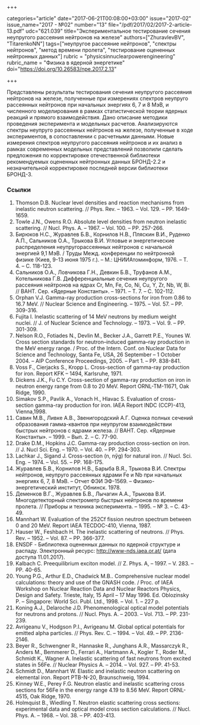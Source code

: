 +++

categories="article"
date="2017-06-21T00:08:00+03:00"
issue="2017-02"
issue_name="2017 - №02"
number="13"
file="/pdf/2017/02/2017-2-article-13.pdf"
udc="621.039"
title="Экспериментальное тестирование сечения неупругого рассеяния нейтронов на железе"
authors=["ZhuravlevBV", "TitarenkoNN"]
tags=["неупругое рассеяние нейтронов", "спектры нейтронов", "метод времени пролета", "тестирование оцененных нейтронных данных"]
rubric = "physicsinnuclearpowerengineering"
rubric_name = "Физика в ядерной энергетике"
doi="https://doi.org/10.26583/npe.2017.2.13"

+++

Представлены результаты тестирования сечения неупругого рассеяния нейтронов на железе, полученные при измерениях спектров неупруго рассеянных нейтронов при начальных энергиях 6, 7 и 8 МэВ, и численного моделирования в рамках статистической теории ядерных реакций и прямого взаимодействия. Дано описание методики проведения эксперимента и модельных расчетов. Анализируются спектры неупруго рассеянных нейтронов на железе, полученные в ходе экспериментов, в сопоставлении с расчетными данными. Новые измерения спектров неупругого рассеяния нейтронов и их анализ в рамках современных модельных представлений позволили сделать предложения по корректировке отечественной библиотеки рекомендуемых оцененных нейтронных данных БРОНД-2.2 и незначительной корректировке последней версии библиотеки БРОНД-3.

### Ссылки

1. Thomson D.B. Nuclear level densities and reaction mechanisms from inelastic neutron scattering. // Phys. Rev. – 1963. – Vol. 129. – PP. 1649-1659.
2. Towle J.N., Owens R.O. Absolute level densities from neutron inelastic scattering. // Nucl. Phys. A. – 1967. – Vol. 100. – PP. 257-266.
3. Бирюков Н.С., Журавлев Б.В., Корнилов Н.В., Пляскин В.И., Руденко А.П., Сальников О.А., Трыкова В.И. Угловые и энергетические распределения неупругорассеянных нейтронов с начальной энергией 9,1 МэВ. / Труды Межд. конференции по нейтронной физике (Киев, 9-13 июня 1975 г.). – М.: ЦНИИАтоминформ, 1976. – Т. 4. – С. 118-123.
4. Сальников О.А., Ловчикова Г.Н., Девкин Б.В., Труфанов А.М., Котельникова Г.В. Дифференциальные сечения неупругого рассеяния нейтронов на ядрах Cr, Mn, Fe, Co, Ni, Cu, Y, Zr, Nb, W, Bi. // ВАНТ. Сер. «Ядерные Константы». – 1971. – Т. 7. – С. 102-112.
5. Orphan V.J. Gamma-ray production cross-sections for iron from 0.86 to 16.7 MeV. // Nuclear Science and Engineering. – 1975. – Vol. 57. – PP. 309-316.
6. Fujita I. Inelastic scattering of 14 MeV neutrons by medium weight nuclei. // J. of Nuclear Science and Technology. – 1973. – Vol. 9. – PP. 301-309.
7. Nelson R.O., Fotiades N., Devlin M., Becker J.A., Garrett P.E., Younes W. Cross section standards for neutron–induced gamma–ray production in the MeV energy range. / Proc. of the Intern. Conf. on Nuclear Data for Science and Technology, Santa Fe, USA, 26 September – 1 October 2004. – AIP Conference Proceedings, 2005. – Part 1. – PP. 838-841.
8. Voss F., Cierjacks S., Kropp L. Cross-section of gamma-ray production for iron. Report KFK – 1494, Karlsruhe, 1971.
9. Dickens J.K., Fu C.Y. Cross-section of gamma-ray production on iron in neutron energy range from 0.8 to 20 MeV. Report ORNL-TM-11671, Oak Ridge, 1990.
10. Simakov S.P., Pavlik A., Vonach H., Hlavac S. Evaluation of cross-section gamma-ray production for iron. IAEA Report INDC (CCP)-413, Vienna,1998.
11. Савин М.В., Ливке А.В., Звенигородский А.Г. Оценка полных сечений образования гамма-квантов при неупругом взаимодействии быстрых нейтронов с ядрами железа. // ВАНТ. Сер. «Ядерные Константы». – 1999. – Вып. 2. – С. 77-90.
12. Drake D.M., Hopkins J.C. Gamma-ray production cross-section on iron. // J. Nucl Sci. Eng. – 1970. – Vol. 40. – PP. 294-303.
13. Lachkar J., Sigand J. Cross-section (n, nўg) for natural iron. // Nucl. Sci. Eng. – 1974. – Vol. 55. – PP. 168-175.
14. Журавлев Б.В., Корнилов Н.В., Барыба В.Я., Трыкова В.И. Спектры нейтронов, неупруго рассеянных ядрами Fe и Nb при начальных энергиях 6, 7, 8 МэВ. – Отчет ФЭИ ЭФ-1569. – Физико-энергетический институт, Обнинск. 1978.
15. Деменков В.Г., Журавлев Б.В., Лычагин А.А., Трыкова В.И. Многодетекторный спектрометр быстрых нейтронов по времени пролета. // Приборы и техника эксперимента. – 1995. – № 3. – С. 43-49.
16. Mannhart W. Evaluation of the 252Cf fission neutron spectrum between 0 and 20 MeV. Report IAEA TECDOC-410, Vienna, 1987.
17. Hauser W., Feshbach H. The inelastic scattering of neutrons. // Phys. Rev. – 1952. – Vol. 87. – PP. 366-377.
18. ENSDF - Библиотека оцененных данных по ядерной структуре и распаду. Электронный ресурс: http://www-nds.iaea.or.at/ (дата доступа 11.01.2017).
19. Kalbach C. Preequilibrium exciton model. // Z. Phys. A, – 1997. – V. 283. – PP. 40-65.
20. Young P.G., Arthur E.D., Chadwick M.B.. Comprehensive nuclear model calculations: theory and use of the GNASH code. / Proc. of IAEA Workshop on Nuclear Reaction Data and Nuclear Reactors Physics, Design and Safety. Trieste, Italy, 15 April – 17 May 1996. Ed. Oblozinsky P. – Singapore: World Sci. Publ. Ltd., 1998. – Vol. 1. – 227 p.
21. Koning A.J., Delaroche J.D. Phenomenological optical model potentials for neutrons and protons. // Nucl. Phys. A. – 2003. – Vol. 713. – PP. 231-239.
22. Avrigeanu V., Hodgson P.I., Avrigeanu M. Global optical potentials for emitted alpha particles. // Phys. Rev. C. – 1994. – Vol. 49. – PP. 2136-2146.
23. Beyer R., Schwengner R., Hannaske R., Junghans A.R., Massarczyk R., Anders M., Bemmerer D., Ferrari A., Hartmann A., Kogler T., Roder M., Schmidt K., Wagner A. Inelastic scattering of fast neutrons from excited states in 56Fe. // Nuclear Physics A. – 2014. – Vol. 927. – PP. 41-53.
24. Schmidt D., Mannhart W. Elastic and inelastic neutron scattering on elemental iron. Report PTB-N-20, Braunschweig, 1994.
25. Kinney W.E., Perey F.G. Neutron elastic and inelastic scattering cross sections for 56Fe in the energy range 4.19 to 8.56 MeV. Report ORNL-4515, Oak Ridge, 1970.
26. Holmquist B., Wiedling T. Neutron elastic scattering cross sections: experimental data and optical model cross section calculations. // Nucl. Phys. A. – 1968. – Vol. 38. – PP. 403-413.